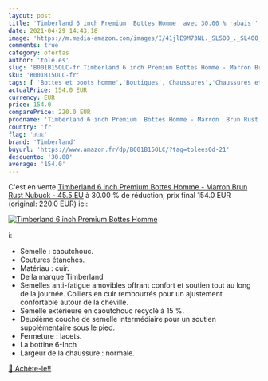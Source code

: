 ```yaml
---
layout: post
title: 'Timberland 6 inch Premium  Bottes Homme  avec 30.00 % rabais '
date: 2021-04-29 14:43:18
image: 'https://m.media-amazon.com/images/I/41jlE9M73NL._SL500_._SL400_.jpg'
comments: true
category: ofertas
author: 'tole.es'
slug: 'B001B15OLC-fr Timberland 6 inch Premium Bottes Homme - Marron Brun Rust...'
sku: 'B001B15OLC-fr'
tags: [ 'Bottes et boots homme','Boutiques','Chaussures','Chaussures et Sacs','Chaussures homme','Custom Stores','Outlet Chaussures','Regular Stores','timberland', ]
actualPrice: 154.0 EUR
currency: EUR
price: 154.0
comparePrice: 220.0 EUR
prodname: 'Timberland 6 inch Premium  Bottes Homme - Marron  Brun Rust Nubuck  - 45.5 EU'
country: 'fr'
flag: '🇫🇷'
brand: 'Timberland'
buyurl: 'https://www.amazon.fr/dp/B001B15OLC/?tag=tolees0d-21'
descuento: '30.00'
average: '154.0'
---
```


C'est en vente [Timberland 6 inch Premium  Bottes Homme - Marron  Brun Rust Nubuck  - 45.5 EU](https://www.amazon.fr/dp/B001B15OLC/?tag=tolees0d-21)  à  30.00 % de réduction, prix final  154.0 EUR (original: 220.0 EUR) ici:

[![Timberland 6 inch Premium  Bottes Homme ](https://m.media-amazon.com/images/I/41jlE9M73NL._SL500_._SL400_.jpg)](https://www.amazon.fr/dp/B001B15OLC/?tag=tolees0d-21)

ℹ️:

- Semelle : caoutchouc.
- Coutures étanches.
- Matériau : cuir.
- De la marque Timberland
- Semelles anti-fatigue amovibles offrant confort et soutien tout au long de la journée. Colliers en cuir rembourrés pour un ajustement confortable autour de la cheville.
- Semelle extérieure en caoutchouc recyclé à 15 %.
- Deuxième couche de semelle intermédiaire pour un soutien supplémentaire sous le pied.
- Fermeture : lacets.
- La bottine 6-Inch
- Largeur de la chaussure : normale.

[🛒 Achète-le!!](https://www.amazon.fr/dp/B001B15OLC/?tag=tolees0d-21)
